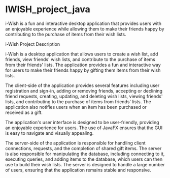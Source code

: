 # IWISH_project_java
 i-Wish is a fun and interactive desktop application that provides users with an enjoyable experience while allowing them to make their friends happy by contributing to the purchase of items from their wish lists.
 
 i-Wish Project Description

i-Wish is a desktop application that allows users to create a wish list, add friends, view friends' wish lists, and contribute to the purchase of items from their friends' lists. The application provides a fun and interactive way for users to make their friends happy by gifting them items from their wish lists.

The client-side of the application provides several features including user registration and sign-in, adding or removing friends, accepting or declining friend requests, creating, updating, and deleting wish lists, viewing friends' lists, and contributing to the purchase of items from friends' lists. The application also notifies users when an item has been purchased or received as a gift.

The application's user interface is designed to be user-friendly, providing an enjoyable experience for users. The use of JavaFX ensures that the GUI is easy to navigate and visually appealing.

The server-side of the application is responsible for handling client connections, requests, and the completion of shared gift items. The server is also responsible for manipulating the database, including connecting to it, executing queries, and adding items to the database, which users can then use to build their wish lists. The server is designed to handle a large number of users, ensuring that the application remains stable and responsive.
